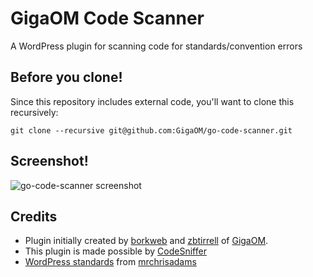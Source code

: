 # GigaOM Code Scanner
A WordPress plugin for scanning code for standards/convention errors

## Before you clone!

Since this repository includes external code, you'll want to clone this recursively:

````
git clone --recursive git@github.com:GigaOM/go-code-scanner.git
````

## Screenshot!
![go-code-scanner screenshot](http://borkweb.com/wp-content/uploads/2013/07/go-code-scanner1.png)

## Credits
* Plugin initially created by [borkweb](https://github.com/borkweb) and [zbtirrell](https://github.com/zbtirrell) of [GigaOM](http://gigaom.com).
* This plugin is made possible by [CodeSniffer](http://pear.php.net/manual/en/package.php.php-codesniffer.php)
* [WordPress standards](https://github.com/mrchrisadams/WordPress-Coding-Standards) from [mrchrisadams](https://github.com/mrchrisadams)
